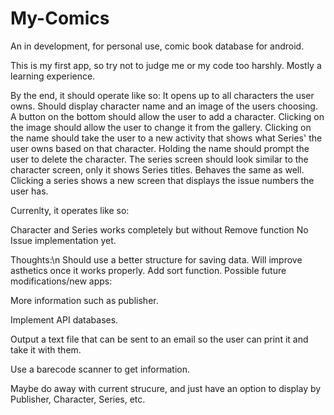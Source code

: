 # My-Comics
An in development, for personal use, comic book database for android.

This is my first app, so try not to judge me or my code too harshly.  Mostly a learning experience.

By the end, it should operate like so:
It opens up to all characters the user owns.  Should display character name and an image of the users choosing.  A button on the bottom should allow the user to add a character. Clicking on the image should allow the user to change it from the gallery.  Clicking on the name should take the user to a new activity that shows what Series' the user owns based on that character.  Holding the name should prompt the user to delete the character.
The series screen should look similar to the character screen, only it shows Series titles.  Behaves the same as well.  Clicking a series shows a new screen that displays the issue numbers the user has.

Currenlty, it operates like so:

Character and Series works completely but without Remove function  No Issue implementation yet.

Thoughts:\n
Should use a better structure for saving data.
Will improve asthetics once it works properly.
Add sort function.
Possible future modifications/new apps:

More information such as publisher.

Implement API databases.

Output a text file that can be sent to an email so the user can print it and take it with them.

Use a barecode scanner to get information.

Maybe do away with current strucure, and just have an option to display by Publisher, Character, Series, etc.
